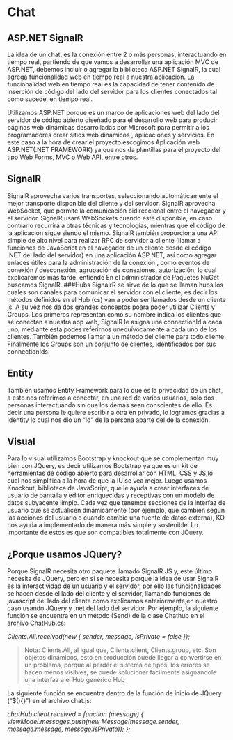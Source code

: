 # Chat

## ASP.NET SignalR

La idea de un chat, es la conexión entre 2 o más personas, interactuando en tiempo real, partiendo de que vamos a desarrollar una aplicación MVC de ASP.NET, debemos incluir o agregar la biblioteca ASP.NET SignalR, la cual agrega funcionalidad web en tiempo real a nuestra aplicación. La funcionalidad web en tiempo real es la capacidad de tener contenido de inserción de código del lado del servidor para los clientes conectados tal como sucede, en tiempo real. 

Utilizamos ASP.NET porque es un marco de aplicaciones web del lado del servidor de código abierto diseñado para el desarrollo web para producir páginas web dinámicas desarrolladas por Microsoft para permitir a los programadores crear sitios web dinámicos , aplicaciones y servicios. En este caso a la hora de crear el proyecto escogimos Aplicación web ASP.NET(.NET FRAMEWORK) ya que nos da plantillas para el proyecto del tipo Web Forms, MVC o Web API, entre otros.

## SignalR

SignalR aprovecha varios transportes, seleccionando automáticamente el mejor transporte disponible del cliente y del servidor. SignalR aprovecha WebSocket, que permite la comunicación bidireccional entre el navegador y el servidor. SignalR usará WebSockets cuando esté disponible, en caso contrario recurrirá a otras técnicas y tecnologías, mientras que el código de la aplicación sigue siendo el mismo. 
SignalR también proporciona una API simple de alto nivel para realizar RPC de servidor a cliente (llamar a funciones de JavaScript en el navegador de un cliente desde el código .NET del lado del servidor) en una aplicación ASP.NET, así como agregar enlaces útiles para la administración de la conexión , como eventos de conexión / desconexión, agrupación de conexiones, autorización; lo cual explicaremos más tarde. entiende En el administrador de Paquetes NuGet buscamos SignalR.
###Hubs
SignalrR se sirve de lo que se llaman hubs los cuales son canales para comunicar el servidor con el cliente, es decir los métodos definidos en el Hub (cs) van a poder ser llamados desde un cliente js. A su vez nos da dos grandes conceptos poara poder utilizar Clients y Groups. Los primeros representan como su nombre indica los clientes que se conectan a nuestra app web, SignalR le asigna una connectionId a cada uno, mediante esta podes referirnos unequívocamente a cada uno de los clientes. También podemos llamar a un método del cliente para todo cliente. Finalmente los Groups son un conjunto de clientes, identificados por sus connectionIds. 

## Entity 

También usamos Entity Framework para lo que es la privacidad de un chat, a esto nos referimos a conectar, en una red de varios usuarios, solo dos personas interactuando sin que los demás sean conscientes de ello. Es decir una persona le quiere escribir a otra en privado, lo logramos gracias a Identity lo cual nos dio un “Id” de la persona aparte del de la conexión.

## Visual

Para lo visual utilizamos Bootstrap y knockout que se complementan muy bien con JQuery, es decir utilizamos Bootstrap ya que es un kit de herramientas de código abierto para desarrollar con HTML, CSS y JS,lo cual nos simplifica a la hora de que la IU se vea mejor. Luego usamos Knockout, biblioteca de JavaScript, que le ayuda a crear interfaces de usuario de pantalla y editor enriquecidas y receptivas con un modelo de datos subyacente limpio. Cada vez que tenemos secciones de la interfaz de usuario que se actualicen dinámicamente (por ejemplo, que cambien según las acciones del usuario o cuando cambie una fuente de datos externa), KO nos ayuda a implementarlo de manera más simple y sostenible. Lo importante de estos es que son compatibles totalmente con JQuery.

## ¿Porque usamos JQuery?

Porque SignalR necesita otro paquete llamado SignalR.JS y, este último necesita de JQuery, pero en si se necesita porque la idea de usar SignalR es la interactividad de un usuario y el servidor, por ello las funcionalidades se hacen desde el lado del cliente y el servidor, llamando funciones de javascript del lado del cliente como explicamos anteriormente,en nuestro caso usando JQuery y .net del lado del servidor.
Por ejemplo, la siguiente función se encuentra en un método (Send) de la clase Chathub en el archivo ChatHub.cs:

 *Clients.All.received(new { sender, message, isPrivate = false });*
 > Nota: Clients.All, al igual que, Clients.client, Clients.group, etc. Son objetos dinámicos, esto en producción puede llegar a convertirse en un problema, porque al perder el sistema de tipos, los errores se hacen menos visibles, se puede solucionar facilmente asignandole una interfaz a el Hub genérico Hub<Interface>

La siguiente función se encuentra dentro de la función de inicio de JQuery (“$(){}”) en el archivo chat.js:

*chatHub.client.received = function (message) {
            viewModel.messages.push(new Message(message.sender, message.message, message.isPrivate)); };*
